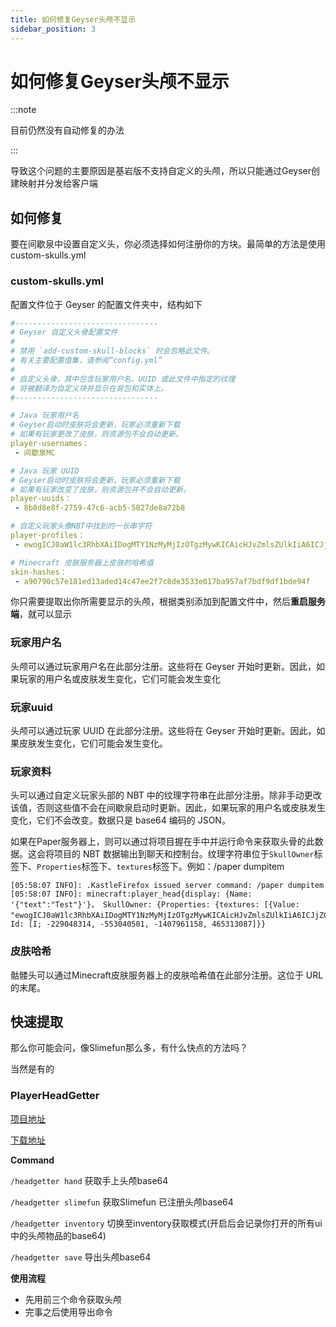```yaml
---
title: 如何修复Geyser头颅不显示
sidebar_position: 3
---
```


# 如何修复Geyser头颅不显示

:::note

目前仍然没有自动修复的办法

:::

导致这个问题的主要原因是基岩版不支持自定义的头颅，所以只能通过Geyser创建映射并分发给客户端

## 如何修复

要在间歇泉中设置自定义头，你必须选择如何注册你的方块。最简单的方法是使用 custom-skulls.yml

### custom-skulls.yml

配置文件位于 Geyser 的配置文件夹中，结构如下

```yaml
#--------------------------------
# Geyser 自定义头骨配置文件
#
# 禁用 `add-custom-skull-blocks` 时会忽略此文件。
# 有关主要配置值集，请参阅“config.yml”
#
# 自定义头骨，其中包含玩家用户名、UUID 或此文件中指定的纹理
# 将被翻译为自定义块并显示在背包和实体上。
#--------------------------------

# Java 玩家用户名
# Geyser启动时皮肤将会更新，玩家必须重新下载
# 如果有玩家更改了皮肤，则资源包不会自动更新。
player-usernames：
 - 间歇泉MC

# Java 玩家 UUID
# Geyser启动时皮肤将会更新，玩家必须重新下载
# 如果有玩家改变了皮肤，则资源包并不会自动更新。
player-uuids：
 - 8b8d8e8f-2759-47c6-acb5-5827de8a72b8

# 自定义玩家头像NBT中找到的一长串字符
player-profiles：
 - ewogICJ0aW1lc3RhbXAiIDogMTY1NzMyMjIzOTgzMywKICAicHJvZmlsZUlkIiA6ICJjZGRiZTUyMGQwNDM0YThiYTFjYzlmYzkyZmRlMmJjZiIsCiAgInByb2ZpbGVOYW1liIa6ICJBbWJlcmljaHUi LAOGICJ0ZXh0dXJlcyIgOiB7CiAgICAiU0tJTiIgICAiU0tJTiIgOiB7CiAgICAgICJ1cmwiIDogImh0dHA6Ly90ZXh0dXJlcy5taW5ly3JhZnQubmV0L3RleHR1cmUvYTkwNzkwYzU3ZTE4MWVkMTNhZGVkMTRjNDdl ZTJmN2M4ZGUzNTMzZTAxN2JhOTU3YWY3YmRmOWRmMWJkZTk0ZiISCiAgICAgICJtZXRhZGF0YSIGOiB7CIAAGICAGICAgIm1vZGVsIiaA6ICJzbGltIgogICAgICB9CiAgICB9CiAgfQp9

# Minecraft 皮肤服务器上皮肤的哈希值
skin-hashes：
 - a90790c57e181ed13aded14c47ee2f7c8de3533e017ba957af7bdf9df1bde94f

```

你只需要提取出你所需要显示的头颅，根据类别添加到配置文件中，然后**重启服务端**，就可以显示

### 玩家用户名

头颅可以通过玩家用户名在此部分注册。这些将在 Geyser 开始时更新。因此，如果玩家的用户名或皮肤发生变化，它们可能会发生变化

### 玩家uuid

头颅可以通过玩家 UUID 在此部分注册。这些将在 Geyser 开始时更新。因此，如果皮肤发生变化，它们可能会发生变化。

### 玩家资料

头可以通过自定义玩家头部的 NBT 中的纹理字符串在此部分注册。除非手动更改该值，否则这些值不会在间歇泉启动时更新。因此，如果玩家的用户名或皮肤发生变化，它们不会改变。数据只是 base64 编码的 JSON。

如果在Paper服务器上，则可以通过将项目握在手中并运行命令来获取头骨的此数据。这会将项目的 NBT 数据输出到聊天和控制台。纹理字符串位于```SkullOwner```标签下、```Properties```标签下、```textures```标签下。例如：/paper dumpitem

```
[05:58:07 INFO]: .KastleFirefox issued server command: /paper dumpitem
[05:58:07 INFO]: minecraft:player_head{display: {Name: '{"text":"Test"}'}， SkullOwner: {Properties: {textures: [{Value: "ewogICJ0aW1lc3RhbXAiIDogMTY1NzMyMjIzOTgzMywKICAicHJvZmlsZUlkIiA6ICJjZGRiZTUyMGQwNDM0YThiYTFjYzlmYzkyZmRlMmJjZiIsCiAgInByb2ZpbGVOYW1lIiA6ICJkYXZjaG9vIiwKICAidGV4dHVyZXMiIDogewogICAgIlNLSU4iIDogewogICAgICAidXJsIiA6ICJodHRwOi8vdGV4dHVyZXMubWluZWNyYWZ0Lm5ldC90ZXh0dXJlL2E5MDc5MGM1N2UxODFlZDEzYWRlZDE0YzQ3ZWUyZjdjOGRlMzUzM2UwMTdiYTk1N2FmN2JkZjlkZjFiZGU5NGYiLAogICAgICAibWV0YWRhdGEiIDogewogICAgICAgICJtb2RlbCIgOiAic2xpbSIKICAgICAgfQogICAgfQogIH0KfQ"}]}， Id: [I; -229048314, -553040501, -1407961158, 465313087]}}
```

### 皮肤哈希

骷髅头可以通过Minecraft皮肤服务器上的皮肤哈希值在此部分注册。这位于 URL 的末尾。

## 快速提取

那么你可能会问，像Slimefun那么多，有什么快点的方法吗？

当然是有的

### PlayerHeadGetter

[项目地址](https://github.com/zimzaza4/PlayerHeadGetter)

[下载地址](https://github.com/lilingfengdev/PlayerHeadGetterBuild/releases/tag/latest)

**Command**

`/headgetter hand` 获取手上头颅base64

`/headgetter slimefun` 获取Slimefun 已注册头颅base64

`/headgetter inventory` 切换至inventory获取模式(开启后会记录你打开的所有ui中的头颅物品的base64)

`/headgetter save` 导出头颅base64

**使用流程**

- 先用前三个命令获取头颅
- 完事之后使用导出命令
